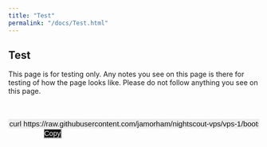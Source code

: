 ```yaml
---
title: "Test"
permalink: "/docs/Test.html"
---
```


## Test  
This page is for testing only.  Any notes you see on this page is there for testing of how the page looks like.  Please do not follow anything you see on this page.
  
<br/>  
<br/>  

  
<input type="text" value="curl https://raw.githubusercontent.com/jamorham/nightscout-vps/vps-1/bootstrap.sh | bash" readonly id="myInputText" style="border:none; color:#101010; background-color:#ededed; width:100%; font-size:15px">  
<button onclick="FunctionCopyText()" style="border-color:#ededed; color:#f0f0f0; background: linear-gradient(#121212, #121212); font-size:14px; background-color:#313131; font-weight:400; border-radius: 2px; margin-left:70px; padding:0; &:hover {box-shadow: inset 0px 0px 0px rgba(245,99,71,1), 0px 2px 15px rgba(245,99,71,1);}">Copy</button>
  
